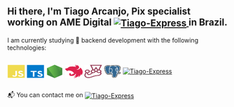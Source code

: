 ## Hi there, I'm Tiago Arcanjo, Pix specialist working on AME Digital <a href="https://www.linkedin.com/company/ame-digital" target="_blank"> <img align="center" alt="Tiago-Express" height="30" width="30" src="https://encrypted-tbn0.gstatic.com/images?q=tbn:ANd9GcRISm2NqtYof9NHHYhgYjU1Nq87e9vPrFyF2Q&s"> </a> in Brazil.


I am currently studying 📑 backend development with the following technologies:

<div style="display: inline_block"><br>
  <a href="https://ecma-international.org/publications-and-standards/standards/ecma-262/" target="_blank"><img align="center" alt="Tiago-Js" height="30" width="40" src="https://raw.githubusercontent.com/devicons/devicon/master/icons/javascript/javascript-plain.svg"></a>
  <a href="https://www.typescriptlang.org/" target="_blank"><img align="center" alt="Tiago-Ts" height="30" width="40" src="https://raw.githubusercontent.com/devicons/devicon/master/icons/typescript/typescript-plain.svg"></a>
  <a href="https://nodejs.org/en" target="_blank"><img align="center" alt="Tiago-nodeJS" height="30" width="40" src="https://raw.githubusercontent.com/devicons/devicon/master/icons/nodejs/nodejs-original.svg"></a>
  <a href="https://docs.nestjs.com/" target="_blank"><img align="center" alt="Tiago-NestJS" height="30" width="40" src="https://raw.githubusercontent.com/devicons/devicon/master/icons/nestjs/nestjs-original.svg"></a>
  <a href="https://jestjs.io/" target="_blank"><img align="center" alt="Tiago-JestJS" height="30" width="40" src="https://raw.githubusercontent.com/devicons/devicon/master/icons/jest/jest-plain.svg"></a>
  <a href="https://www.postgresql.org/" target="_blank"><img align="center" alt="Tiago-PostgreSQL" height="30" width="40" src="https://raw.githubusercontent.com/devicons/devicon/master/icons/postgresql/postgresql-original.svg"></a>
  <a href="https://expressjs.com/pt-br/" target="_blank"><img align="center" alt="Tiago-Express" height="30" width="55" src="https://user-images.githubusercontent.com/11978772/40430986-a0eb7b92-5e63-11e8-80eb-43fe07f664a6.png"></a>
</div>
  
  ##

<div> 
  📬 You can contact me on <a href="https://www.linkedin.com/in/arcanjotiago" target="_blank"><img align="center" alt="Tiago-Express" height="30" width="120" src="https://img.shields.io/badge/-LinkedIn-%230077B5?style=for-the-badge&logo=linkedin&logoColor=white" target="_blank"></a> 
</div>
